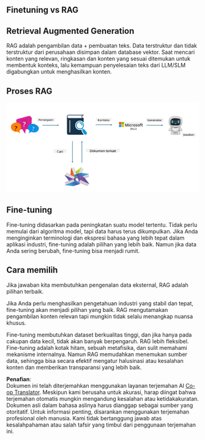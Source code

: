 <!--
CO_OP_TRANSLATOR_METADATA:
{
  "original_hash": "e4e010400c2918557b36bb932a14004c",
  "translation_date": "2025-05-09T22:16:34+00:00",
  "source_file": "md/03.FineTuning/FineTuning_vs_RAG.md",
  "language_code": "id"
}
-->
## Finetuning vs RAG

## Retrieval Augmented Generation

RAG adalah pengambilan data + pembuatan teks. Data terstruktur dan tidak terstruktur dari perusahaan disimpan dalam database vektor. Saat mencari konten yang relevan, ringkasan dan konten yang sesuai ditemukan untuk membentuk konteks, lalu kemampuan penyelesaian teks dari LLM/SLM digabungkan untuk menghasilkan konten.

## Proses RAG
![FinetuningvsRAG](../../../../translated_images/rag.36e7cb856f120334d577fde60c6a5d7c5eecae255dac387669303d30b4b3efa4.id.png)

## Fine-tuning
Fine-tuning didasarkan pada peningkatan suatu model tertentu. Tidak perlu memulai dari algoritma model, tapi data harus terus dikumpulkan. Jika Anda menginginkan terminologi dan ekspresi bahasa yang lebih tepat dalam aplikasi industri, fine-tuning adalah pilihan yang lebih baik. Namun jika data Anda sering berubah, fine-tuning bisa menjadi rumit.

## Cara memilih
Jika jawaban kita membutuhkan pengenalan data eksternal, RAG adalah pilihan terbaik.

Jika Anda perlu menghasilkan pengetahuan industri yang stabil dan tepat, fine-tuning akan menjadi pilihan yang baik. RAG mengutamakan pengambilan konten relevan tapi mungkin tidak selalu menangkap nuansa khusus.

Fine-tuning membutuhkan dataset berkualitas tinggi, dan jika hanya pada cakupan data kecil, tidak akan banyak berpengaruh. RAG lebih fleksibel.  
Fine-tuning adalah kotak hitam, sebuah metafisika, dan sulit memahami mekanisme internalnya. Namun RAG memudahkan menemukan sumber data, sehingga bisa secara efektif mengatur halusinasi atau kesalahan konten dan memberikan transparansi yang lebih baik.

**Penafian**:  
Dokumen ini telah diterjemahkan menggunakan layanan terjemahan AI [Co-op Translator](https://github.com/Azure/co-op-translator). Meskipun kami berusaha untuk akurasi, harap diingat bahwa terjemahan otomatis mungkin mengandung kesalahan atau ketidakakuratan. Dokumen asli dalam bahasa aslinya harus dianggap sebagai sumber yang otoritatif. Untuk informasi penting, disarankan menggunakan terjemahan profesional oleh manusia. Kami tidak bertanggung jawab atas kesalahpahaman atau salah tafsir yang timbul dari penggunaan terjemahan ini.